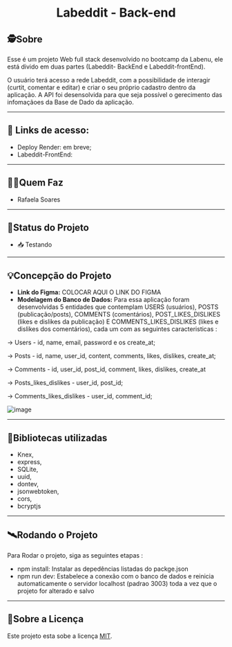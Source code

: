 

<h1 align="center">
     Labeddit - Back-end
</h1>

##  🕵Sobre
Esse é um projeto Web full stack desenvolvido no bootcamp da Labenu, ele está divido em duas partes (Labeddit- BackEnd e Labeddit-frontEnd). 

O usuário terá acesso a rede Labeddit, com a possibilidade de interagir (curtit, comentar e editar) e criar o seu próprio cadastro dentro da aplicação.
A API foi desensolvida para que seja possível o gerecimento das infomaçãoes da Base de Dado da aplicação.

---


## 🔗 Links de acesso:

- Deploy Render: em breve;
- Labeddit-FrontEnd: 

---

##  👩🏾Quem Faz 

- Rafaela Soares

---

##  🧭Status do Projeto

 - 📥 Testando 

---

## 💡Concepção do Projeto

- **Link do Figma:** COLOCAR AQUI O LINK DO FIGMA
- **Modelagem do Banco de Dados:** Para essa aplicação foram desenvolvidas 5 entidades que contemplam USERS (usuários), POSTS (publicação/posts), COMMENTS (comentários), POST_LIKES_DISLIKES (likes e dislikes da publicação) E COMMENTS_LIKES_DISLIKES (likes e dislikes dos comentários), cada um com as seguintes caracteristicas :

→ Users -  id, name, email, password e os create_at;

→ Posts - id, name, user_id, content, comments, likes, dislikes, create_at;

→ Comments - id, user_id, post_id, comment, likes, dislikes, create_at

→ Posts_likes_dislikes - user_id, post_id;

→ Comments_likes_dislikes - user_id, comment_id;

![image](https://user-images.githubusercontent.com/111746987/229370737-6bad0e43-8074-4813-8d0e-84bdcb81be9f.png)

---

## 🔗Bibliotecas utilizadas

- Knex,
- express, 
- SQLite,
- uuid,
- dontev,
- jsonwebtoken,
- cors,
- bcryptjs

---

## 🛰Rodando o Projeto

Para Rodar o projeto, siga as seguintes etapas :

- npm install: Instalar as depedências listadas do packge.json
- npm run dev:  Estabelece a conexão com o banco de dados e reinicia automaticamente o servidor localhost (padrao 3003) toda a vez que o projeto for alterado e salvo
---

## 📝Sobre a Licença

Este projeto esta sobe a licença [MIT](./LICENSE).
